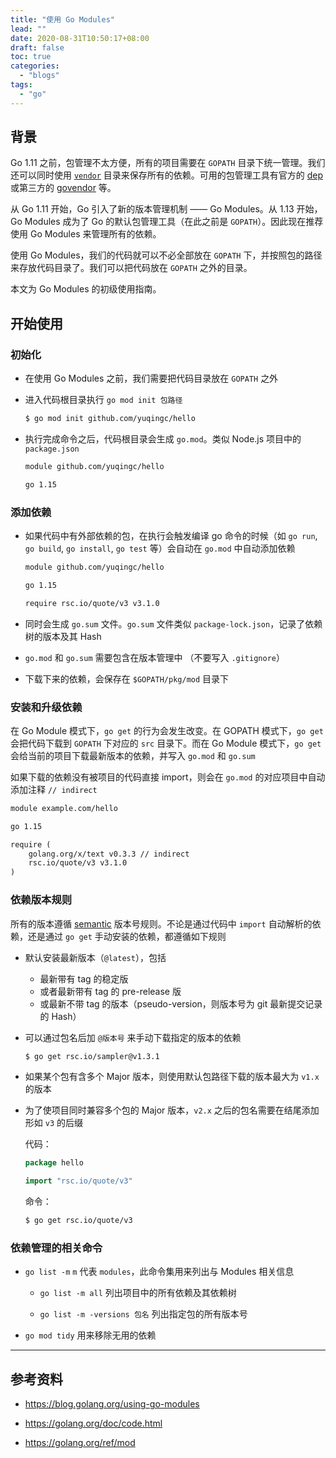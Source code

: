 ```yaml
---
title: "使用 Go Modules"
lead: ""
date: 2020-08-31T10:50:17+08:00
draft: false
toc: true
categories:
  - "blogs"
tags:
  - "go"
---
```


## 背景

Go 1.11 之前，包管理不太方便，所有的项目需要在 `GOPATH` 目录下统一管理。我们还可以同时使用 [`vendor`](https://golang.org/cmd/go/#hdr-Vendor_Directories) 目录来保存所有的依赖。可用的包管理工具有官方的 [dep](https://github.com/golang/dep) 或第三方的 [govendor](https://github.com/kardianos/govendor) 等。

从 Go 1.11 开始，Go 引入了新的版本管理机制 —— Go Modules。从 1.13 开始，Go Modules 成为了 Go 的默认包管理工具（在此之前是 `GOPATH`）。因此现在推荐使用 Go Modules 来管理所有的依赖。

使用 Go Modules，我们的代码就可以不必全部放在 `GOPATH` 下，并按照包的路径来存放代码目录了。我们可以把代码放在 `GOPATH` 之外的目录。

本文为 Go Modules 的初级使用指南。

## 开始使用

### 初始化

- 在使用 Go Modules 之前，我们需要把代码目录放在 `GOPATH` 之外

- 进入代码根目录执行 `go mod init 包路径`

  ```txt
  $ go mod init github.com/yuqingc/hello
  ```

- 执行完成命令之后，代码根目录会生成 `go.mod`。类似 Node.js 项目中的 `package.json`

  ```txt
  module github.com/yuqingc/hello

  go 1.15
  ```

### 添加依赖

- 如果代码中有外部依赖的包，在执行会触发编译 go 命令的时候（如 `go run`, `go build`, `go install`, `go test` 等）会自动在 `go.mod` 中自动添加依赖

  ```txt {hl_lines=["5"]}
  module github.com/yuqingc/hello
  
  go 1.15

  require rsc.io/quote/v3 v3.1.0
  ```

- 同时会生成 `go.sum` 文件。`go.sum` 文件类似 `package-lock.json`，记录了依赖树的版本及其 Hash

- `go.mod` 和 `go.sum` 需要包含在版本管理中 （不要写入 `.gitignore`）

- 下载下来的依赖，会保存在 `$GOPATH/pkg/mod` 目录下

### 安装和升级依赖

在 Go Module 模式下，`go get` 的行为会发生改变。在 GOPATH 模式下，`go get` 会把代码下载到 `GOPATH` 下对应的 `src` 目录下。而在 Go Module 模式下，`go get` 会给当前的项目下载最新版本的依赖，并写入 `go.mod` 和 `go.sum`

如果下载的依赖没有被项目的代码直接 import，则会在 `go.mod` 的对应项目中自动添加注释 `// indirect`

```txt {hl_lines=["6"]}
module example.com/hello

go 1.15

require (
	golang.org/x/text v0.3.3 // indirect
	rsc.io/quote/v3 v3.1.0
)
```

### 依赖版本规则

所有的版本遵循 [semantic](https://semver.org/) 版本号规则。不论是通过代码中 `import` 自动解析的依赖，还是通过 `go get` 手动安装的依赖，都遵循如下规则

- 默认安装最新版本（`@latest`），包括

  - 最新带有 tag 的稳定版
  - 或者最新带有 tag 的 pre-release 版
  - 或最新不带 tag 的版本（pseudo-version，则版本号为 git 最新提交记录的 Hash）

- 可以通过包名后加 `@版本号` 来手动下载指定的版本的依赖

  ```txt
  $ go get rsc.io/sampler@v1.3.1
  ```

- 如果某个包有含多个 Major 版本，则使用默认包路径下载的版本最大为 `v1.x` 的版本

- 为了使项目同时兼容多个包的 Major 版本，`v2.x` 之后的包名需要在结尾添加形如 `v3` 的后缀

  代码：

  ```go {hl_lines=["3"]}
  package hello

  import "rsc.io/quote/v3"
  ```

  命令：

  ```txt
  $ go get rsc.io/quote/v3
  ```

### 依赖管理的相关命令

- `go list -m` `m` 代表 `modules`，此命令集用来列出与 Modules 相关信息

  - `go list -m all` 列出项目中的所有依赖及其依赖树

  - `go list -m -versions 包名` 列出指定包的所有版本号

- `go mod tidy` 用来移除无用的依赖

---

## 参考资料

- https://blog.golang.org/using-go-modules

- https://golang.org/doc/code.html

- https://golang.org/ref/mod

